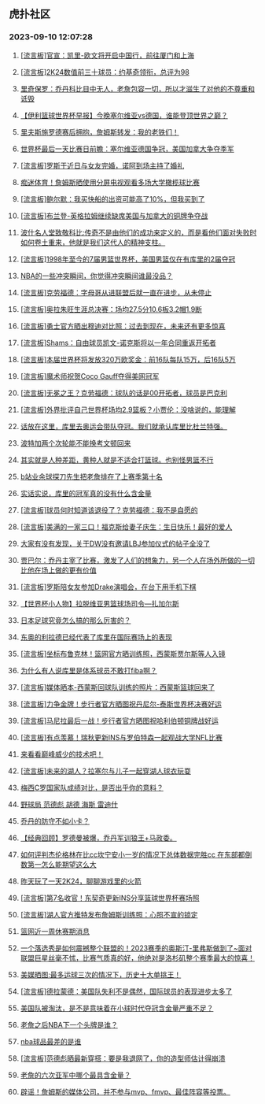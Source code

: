 ## 虎扑社区 
### 2023-09-10 12:07:28

1. [[流言板]官宣：凯里-欧文将开启中国行，前往厦门和上海](https://bbs.hupu.com/62053924.html)

2. [[流言板]2K24数值前三十球员：约基奇领衔，总评为98](https://bbs.hupu.com/62053668.html)

3. [里奇保罗：乔丹科比目中无人，老詹包容一切，所以才滋生了对他的不尊重和诋毁](https://bbs.hupu.com/62053255.html)

4. [【伊利篮球世界杯早报】今晚塞尔维亚vs德国，谁能登顶世界之巅？](https://bbs.hupu.com/62050834.html)

5. [里夫斯施罗德赛后拥抱，詹姆斯转发：我的老铁们！](https://bbs.hupu.com/62052967.html)

6. [世界杯最后一天比赛日前瞻：塞尔维亚德国争冠，美国加拿大争夺季军](https://bbs.hupu.com/62053899.html)

7. [[流言板]罗斯于近日与女友完婚，诺阿到场主持了婚礼](https://bbs.hupu.com/62053263.html)

8. [痴迷体育！詹姆斯晒使用分屏电视观看多场大学橄榄球比赛](https://bbs.hupu.com/62052896.html)

9. [[流言板]鲍尔默：我买快船的出资可能高了10%，但我买到了](https://bbs.hupu.com/62054057.html)

10. [[流言板]布兰登-英格拉姆继续缺席美国与加拿大的铜牌争夺战](https://bbs.hupu.com/62052279.html)

11. [波什名人堂致敬科比:传奇不是由他们的成功来定义的，而是看他们面对失败时如何卷土重来，他就是我们这代人的精神支柱。](https://bbs.hupu.com/62053141.html)

12. [[流言板]1998年至今的7届男篮世界杯，美国男篮仅在有库里的2届夺冠](https://bbs.hupu.com/62052084.html)

13. [NBA的一些冲突瞬间，你觉得冲突瞬间谁最没品？](https://bbs.hupu.com/62053908.html)

14. [[流言板]克劳福德：字母哥从进联盟后就一直在进步，从未停止](https://bbs.hupu.com/62053637.html)

15. [[流言板]奥拉朱旺生涯总决赛：场均27.5分10.6板3.2帽1.9断](https://bbs.hupu.com/62053326.html)

16. [[流言板]勇士官方晒出穆迪对比照：过去到现在，未来还有更多惊喜](https://bbs.hupu.com/62053151.html)

17. [[流言板]Shams：自由球员凯文-诺克斯将以一年合同重返开拓者](https://bbs.hupu.com/62053196.html)

18. [[流言板]本届世界杯将发放320万欧奖金：前16队每队15万，后16队5万](https://bbs.hupu.com/62052181.html)

19. [[流言板]魔术师祝贺Coco Gauff夺得美网冠军](https://bbs.hupu.com/62054157.html)

20. [[流言板]无冕之王？克劳福德：球队的话是00开拓者，球员是巴克利](https://bbs.hupu.com/62053593.html)

21. [[流言板]外界批评自己世界杯场均2.9篮板？小贾伦：没啥说的，能理解](https://bbs.hupu.com/62052122.html)

22. [话放在这里，库里去奥运会带队夺冠。我们就承认库里比杜兰特强。](https://bbs.hupu.com/62053669.html)

23. [波特加两个次轮能不能换考文顿回来](https://bbs.hupu.com/62052823.html)

24. [其实就是人种差距，黄种人就是不适合打篮球。也别怪男篮不行](https://bbs.hupu.com/62054065.html)

25. [b站业余球探刀先生把老詹排在了上赛季第十名](https://bbs.hupu.com/62053912.html)

26. [实话实说，库里的冠军真的没有什么含金量](https://bbs.hupu.com/62054273.html)

27. [[流言板]球员何时知道该退役了？克劳福德：我不是自愿的](https://bbs.hupu.com/62053343.html)

28. [[流言板]美满的一家三口！福克斯给妻子庆生：生日快乐！最好的爱人](https://bbs.hupu.com/62054037.html)

29. [大家有没有发现，关于DW没有邀请LBJ参加仪式的帖子全没了](https://bbs.hupu.com/62053599.html)

30. [贾巴尔：乔丹主宰了比赛，激发了人们的想象力，另一个人在场外所做的一切比他在场上做的更有价值](https://bbs.hupu.com/62054552.html)

31. [[流言板]罗斯陪女友参加Drake演唱会，在台下用手机下棋](https://bbs.hupu.com/62053232.html)

32. [【世界杯小人物】拉脱维亚男篮球场司令—扎加尔斯](https://bbs.hupu.com/62054616.html)

33. [日本足球究竟怎么搞的那么厉害的？](https://bbs.hupu.com/62053704.html)

34. [东奥的利拉德已经代表了库里在国际赛场上的表现](https://bbs.hupu.com/62053550.html)

35. [[流言板]坐标布鲁克林！篮网官方晒训练照，西蒙斯贾尔斯等人入镜](https://bbs.hupu.com/62053164.html)

36. [为什么有人说库里是体系球员不敢打fiba啊？](https://bbs.hupu.com/62053026.html)

37. [[流言板]媒体晒本-西蒙斯回球队训练的照片：西蒙斯篮球回来了](https://bbs.hupu.com/62053134.html)

38. [[流言板]力争金牌！步行者官方晒图祝丹尼尔-泰斯世界杯决赛好运](https://bbs.hupu.com/62054540.html)

39. [[流言板]马尼拉最后一战！步行者官方晒图祝哈利伯顿铜牌战好运](https://bbs.hupu.com/62054568.html)

40. [[流言板]有点羡慕！瑞秋更新INS与罗伯特森一起观战大学NFL比赛](https://bbs.hupu.com/62054911.html)

41. [来看看巅峰威少的技术吧！](https://bbs.hupu.com/62053942.html)

42. [[流言板]未来的湖人？拉塞尔与儿子一起穿湖人球衣玩耍](https://bbs.hupu.com/62054828.html)

43. [梅西C罗国家队成绩对比，是否出乎你的意料？](https://bbs.hupu.com/62054669.html)

44. [野球局 范德彪 胡德 海斯 雷迪什](https://bbs.hupu.com/62054287.html)

45. [乔丹的防守不如小卡？](https://bbs.hupu.com/62053673.html)

46. [【经典回顾】罗德曼被爆，乔丹军训狼王+马政委。](https://bbs.hupu.com/62054181.html)

47. [如何评判杰伦格林在比cc坎宁安小一岁的情况下总体数据完胜cc 在东部都倒数第一怎么能期望这么大](https://bbs.hupu.com/62054630.html)

48. [昨天玩了一天2K24，聊聊游戏里的火箭](https://bbs.hupu.com/62053917.html)

49. [[流言板]第7名收官！东契奇更新INS分享篮球世界杯赛场照](https://bbs.hupu.com/62054462.html)

50. [[流言板]湖人官方推特发布詹姆斯训练照：心照不宣的锁定](https://bbs.hupu.com/62051029.html)

51. [篮网近一周休赛期消息](https://bbs.hupu.com/62054162.html)

52. [一个落选秀是如何震撼整个联盟的！2023赛季的奥斯汀-里弗斯做到了~面对联盟巨星丝毫不怵，比赛气质真的好，他绝对是洛杉矶整个赛季最大的惊喜！](https://bbs.hupu.com/62053989.html)

53. [美媒晒图:最多运球三次的情况下，历史十大单挑王！](https://bbs.hupu.com/62054863.html)

54. [[流言板]德拉蒙德：美国队失利不是偶然，国际球员的表现进步太多了](https://bbs.hupu.com/62052156.html)

55. [美国队被淘汰，是不是意味着在小球时代夺冠含金量严重不足？](https://bbs.hupu.com/62054198.html)

56. [老詹之后NBA下一个头牌是谁？](https://bbs.hupu.com/62053863.html)

57. [nba球品最差的是谁](https://bbs.hupu.com/62054692.html)

58. [[流言板]范德彪晒最新穿搭：要是我退网了，你的造型师估计得崩溃](https://bbs.hupu.com/62055007.html)

59. [老詹的六次亚军中哪个最具含金量？](https://bbs.hupu.com/62053611.html)

60. [辟谣！詹姆斯的媒体公司，并不参与mvp、fmvp、最佳阵容等投票。](https://bbs.hupu.com/62054227.html)

